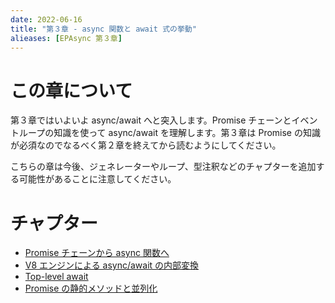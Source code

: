 ```yaml
---
date: 2022-06-16
title: "第３章 - async 関数と await 式の挙動"
alieases: [EPAsync 第３章]
---
```


# この章について

第３章ではいよいよ async/await へと突入します。Promise チェーンとイベントループの知識を使って async/await を理解します。第３章は Promise の知識が必須なのでなるべく第２章を終えてから読むようにしてください。

こちらの章は今後、ジェネレーターやループ、型注釈などのチャプターを追加する可能性があることに注意してください。

# チャプター

- [Promise チェーンから async 関数へ](14-epasync-chain-to-async-await)
- [V8 エンジンによる async/await の内部変換](15-epasync-v8-converting)
- [Top-level await](16-epasync-top-level-async)
- [Promise の静的メソッドと並列化](17-epasync-static-method)

